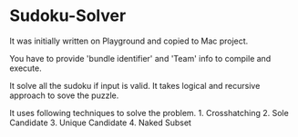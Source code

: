 # Sudoku-Solver

It was initially written on Playground and copied to Mac project.

You have to provide 'bundle identifier' and 'Team' info to compile and execute.

It solve all the sudoku if input is valid. It takes logical and recursive approach to sove the puzzle.

It uses following techniques to solve the problem.
	1.	Crosshatching
	2.	Sole Candidate
	3.	Unique Candidate
	4.	Naked Subset

